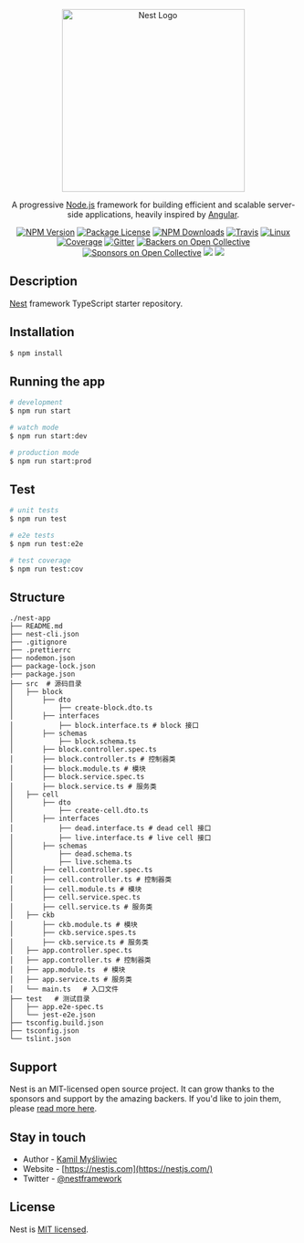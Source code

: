 <p align="center">
  <a href="http://nestjs.com/" target="blank"><img src="https://nestjs.com/img/logo_text.svg" width="320" alt="Nest Logo" /></a>
</p>

[travis-image]: https://api.travis-ci.org/nestjs/nest.svg?branch=master
[travis-url]: https://travis-ci.org/nestjs/nest
[linux-image]: https://img.shields.io/travis/nestjs/nest/master.svg?label=linux
[linux-url]: https://travis-ci.org/nestjs/nest
  
  <p align="center">A progressive <a href="http://nodejs.org" target="blank">Node.js</a> framework for building efficient and scalable server-side applications, heavily inspired by <a href="https://angular.io" target="blank">Angular</a>.</p>
    <p align="center">
<a href="https://www.npmjs.com/~nestjscore"><img src="https://img.shields.io/npm/v/@nestjs/core.svg" alt="NPM Version" /></a>
<a href="https://www.npmjs.com/~nestjscore"><img src="https://img.shields.io/npm/l/@nestjs/core.svg" alt="Package License" /></a>
<a href="https://www.npmjs.com/~nestjscore"><img src="https://img.shields.io/npm/dm/@nestjs/core.svg" alt="NPM Downloads" /></a>
<a href="https://travis-ci.org/nestjs/nest"><img src="https://api.travis-ci.org/nestjs/nest.svg?branch=master" alt="Travis" /></a>
<a href="https://travis-ci.org/nestjs/nest"><img src="https://img.shields.io/travis/nestjs/nest/master.svg?label=linux" alt="Linux" /></a>
<a href="https://coveralls.io/github/nestjs/nest?branch=master"><img src="https://coveralls.io/repos/github/nestjs/nest/badge.svg?branch=master#5" alt="Coverage" /></a>
<a href="https://gitter.im/nestjs/nestjs?utm_source=badge&utm_medium=badge&utm_campaign=pr-badge&utm_content=body_badge"><img src="https://badges.gitter.im/nestjs/nestjs.svg" alt="Gitter" /></a>
<a href="https://opencollective.com/nest#backer"><img src="https://opencollective.com/nest/backers/badge.svg" alt="Backers on Open Collective" /></a>
<a href="https://opencollective.com/nest#sponsor"><img src="https://opencollective.com/nest/sponsors/badge.svg" alt="Sponsors on Open Collective" /></a>
  <a href="https://paypal.me/kamilmysliwiec"><img src="https://img.shields.io/badge/Donate-PayPal-dc3d53.svg"/></a>
  <a href="https://twitter.com/nestframework"><img src="https://img.shields.io/twitter/follow/nestframework.svg?style=social&label=Follow"></a>
</p>
  <!--[![Backers on Open Collective](https://opencollective.com/nest/backers/badge.svg)](https://opencollective.com/nest#backer)
  [![Sponsors on Open Collective](https://opencollective.com/nest/sponsors/badge.svg)](https://opencollective.com/nest#sponsor)-->

## Description

[Nest](https://github.com/nestjs/nest) framework TypeScript starter repository.


## Installation

```bash
$ npm install
```

## Running the app

```bash
# development
$ npm run start

# watch mode
$ npm run start:dev

# production mode
$ npm run start:prod
```

## Test

```bash
# unit tests
$ npm run test

# e2e tests
$ npm run test:e2e

# test coverage
$ npm run test:cov
```

## Structure

```
./nest-app
├── README.md
├── nest-cli.json
├── .gitignore
├── .prettierrc
├── nodemon.json
├── package-lock.json
├── package.json
├── src  # 源码目录
│   ├── block
│       ├── dto
│           ├── create-block.dto.ts
│       ├── interfaces
│           ├── block.interface.ts # block 接口
│       ├── schemas
│           ├── block.schema.ts
│       ├── block.controller.spec.ts
│       ├── block.controller.ts # 控制器类
│       ├── block.module.ts # 模块
│       ├── block.service.spec.ts
│       ├── block.service.ts # 服务类
│   ├── cell
│       ├── dto
│           ├── create-cell.dto.ts
│       ├── interfaces
│           ├── dead.interface.ts # dead cell 接口
│           ├── live.interface.ts # live cell 接口
│       ├── schemas
│           ├── dead.schema.ts
│           ├── live.schema.ts
│       ├── cell.controller.spec.ts
│       ├── cell.controller.ts # 控制器类
│       ├── cell.module.ts # 模块
│       ├── cell.service.spec.ts
│       ├── cell.service.ts # 服务类
│   ├── ckb
│       ├── ckb.module.ts # 模块
│       ├── ckb.service.spes.ts
│       ├── ckb.service.ts # 服务类
│   ├── app.controller.spec.ts
│   ├── app.controller.ts # 控制器类
│   ├── app.module.ts  # 模块
│   ├── app.service.ts # 服务类
│   └── main.ts   # 入口文件
├── test   # 测试目录
│   ├── app.e2e-spec.ts
│   └── jest-e2e.json
├── tsconfig.build.json
├── tsconfig.json
└── tslint.json
```

## Support

Nest is an MIT-licensed open source project. It can grow thanks to the sponsors and support by the amazing backers. If you'd like to join them, please [read more here](https://docs.nestjs.com/support).

## Stay in touch

- Author - [Kamil Myśliwiec](https://kamilmysliwiec.com)
- Website - [https://nestjs.com](https://nestjs.com/)
- Twitter - [@nestframework](https://twitter.com/nestframework)

## License

  Nest is [MIT licensed](LICENSE).
